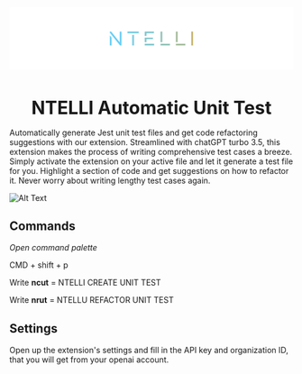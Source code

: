 ![NTELLI](/images/banner.png)

<h1 style="font-size:2rem; width:100%; text-align:center; margin-bottom: 1rem"}> NTELLI Automatic Unit Test</h1>

Automatically generate Jest unit test files and get code refactoring suggestions with our extension. Streamlined with chatGPT turbo 3.5, this extension makes the process of writing comprehensive test cases a breeze. Simply activate the extension on your active file and let it generate a test file for you. Highlight a section of code and get suggestions on how to refactor it. Never worry about writing lengthy test cases again.

![Alt Text](/images/create.gif)

## Commands

_Open command palette_

CMD + shift + p

Write **ncut** = NTELLI CREATE UNIT TEST

Write **nrut** = NTELLU REFACTOR UNIT TEST

## Settings

Open up the extension's settings and fill in the API key and organization ID, that you will get from your openai account.

